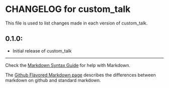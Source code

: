 # CHANGELOG for custom_talk

This file is used to list changes made in each version of custom_talk.

## 0.1.0:

* Initial release of custom_talk

- - -
Check the [Markdown Syntax Guide](http://daringfireball.net/projects/markdown/syntax) for help with Markdown.

The [Github Flavored Markdown page](http://github.github.com/github-flavored-markdown/) describes the differences between markdown on github and standard markdown.
